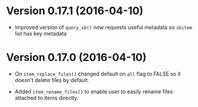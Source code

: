# Version 0.17.1 (2016-04-10)

* Improved version of `query_sb()` now requests useful metadata so
`sbitem` list has key metadata

# Version 0.17.0 (2016-04-10)

* On `item_replace_files()` changed default on `all` flag to FALSE
so it doesn't delete files by default.

* Added `item_rename_files()` to enable user to easily 
rename files attached to items directly. 


	